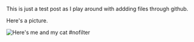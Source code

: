 This is just a test post as I play around with addding files through github.

Here's a picture.



![Here's me and my cat #nofilter](/JekyllDemo/_assets/paige-and-cat.jpg)
